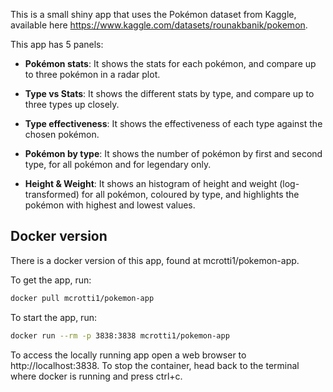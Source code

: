 This is a small shiny app that uses the Pokémon dataset from Kaggle, available here https://www.kaggle.com/datasets/rounakbanik/pokemon.

This app has 5 panels:
* **Pokémon stats**: It shows the stats for each pokémon, and compare up to three pokémon in a radar plot.

* **Type vs Stats**: It shows the different stats by type, and compare up to three types up closely.

* **Type effectiveness**: It shows the effectiveness of each type against the chosen pokémon.

* **Pokémon by type**: It shows the number of pokémon by first and second type, for all pokémon and for legendary only.

* **Height & Weight**: It shows an histogram of height and weight (log-transformed) for all pokémon, coloured by type, and highlights the pokémon with highest and lowest values.

## Docker version

There is a docker version of this app, found at mcrotti1/pokemon-app.

To get the app, run:

```bash
docker pull mcrotti1/pokemon-app
```

To start the app, run: 

```bash
docker run --rm -p 3838:3838 mcrotti1/pokemon-app
```

To access the locally running app open a web browser to http://localhost:3838. 
To stop the container, head back to the terminal where docker is running and press ctrl+c.